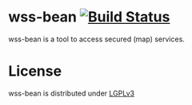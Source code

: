 wss-bean [![Build Status](http://ci.cismet.de/buildStatus/icon?job=wss-bean)](https://ci.cismet.de/job/wss-bean/)
========

wss-bean is a tool to access secured (map) services.

License
=======

wss-bean is distributed under [LGPLv3](https://github.com/cismet/wss-bean/blob/dev/LICENSE)

